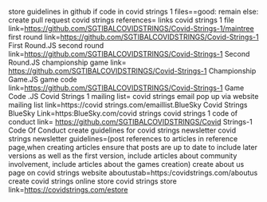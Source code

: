 store guidelines in github 
if code in covid strings 1 files==good:
remain
else:
create pull request
covid strings references= links
covid strings 1 file link=https://github.com/SGTIBALCOVIDSTRINGS/Covid-Strings-1/maintree
first round link=https://github.com/SGTIBALCOVIDSTRINGS/Covid-Strings-1 First Round.JS
second round link=https://github.com/SGTIBALCOVIDSTRINGS/Covid-Strings-1 Second Round.JS
championship game link= https://github.com/SGTIBALCOVIDSTRINGS/Covid-Strings-1 Championship Game.JS
game code link=https://github.com/SGTIBALCOVIDSTRINGS/Covid-Strings-1 Game Code .JS
Covid Strings 1 mailing list= covid strings email pop up via website 
mailing list link=https://covid strings.com/emaillist.BlueSky
Covid Strings BlueSky Link=https:BlueSky.com/covid strings
covid strings 1 code of conduct link= https://github.com/SGTIBALCOVIDSTRINGS/Covid Strings-1 Code Of Conduct
create guidelines for covid strings newsletter
covid strings newsletter guidelines=(post references to articles in reference page,when creating articles ensure that posts are up to date to include later versions as well as the first version, include articles about community involvement, include articles about the games creation)
create about us page on covid strings website
aboutustab=https:/covidstrings.com/aboutus
create covid strings online store
covid strings store link=https://covidstrings.com/estore
